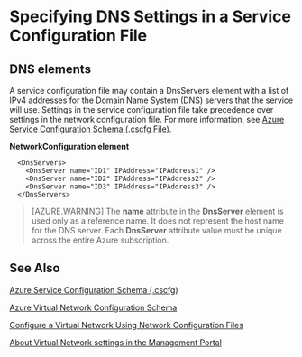 <properties 
   pageTitle="Specifying DNS Settings in a service configuration file | Azure"
   description="specifying custom DNS settings using service configuration file for virtual network"
   services="virtual-network"
   documentationCenter="na"
   authors="jimdial"
   manager="carmonm"
   editor="tysonn" />
<tags 
   ms.service="virtual-network"
   ms.devlang="na"
   ms.topic="article"
   ms.tgt_pltfrm="na"
   ms.workload="infrastructure-services"
   ms.date="02/24/2016"
   wacn.date=""
   ms.author="jdial" />

# Specifying DNS Settings in a Service Configuration File

## DNS elements

A service configuration file may contain a DnsServers element with a list of IPv4 addresses for the Domain Name System (DNS) servers that the service will use. Settings in the service configuration file take precedence over settings in the network configuration file. For more information, see [Azure Service Configuration Schema (.cscfg File)](https://msdn.microsoft.com/zh-cn/library/azure/ee758710.aspx).

**NetworkConfiguration element**

      <DnsServers>
        <DnsServer name="ID1" IPAddress="IPAddress1" />
        <DnsServer name="ID2" IPAddress="IPAddress2" />
        <DnsServer name="ID3" IPAddress="IPAddress3" />
      </DnsServers>

>[AZURE.WARNING] The **name** attribute in the **DnsServer** element is used only as a reference name. It does not represent the host name for the DNS server. Each **DnsServer** attribute value must be unique across the entire Azure subscription.

## See Also

[Azure Service Configuration Schema (.cscfg)](https://msdn.microsoft.com/zh-cn/library/azure/ee758710)

[Azure Virtual Network Configuration Schema](https://msdn.microsoft.com/zh-cn/library/azure/jj157100)

[Configure a Virtual Network Using Network Configuration Files](/documentation/articles/virtual-networks-create-vnet-classic-portal/)

[About Virtual Network settings in the Management Portal](/documentation/articles/virtual-networks-settings/)

